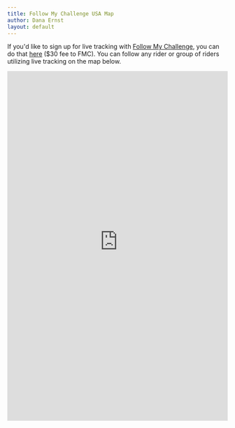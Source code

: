 ```yaml
---
title: Follow My Challenge USA Map
author: Dana Ernst
layout: default
---
```


If you'd like to sign up for live tracking with [Follow My Challenge](https://usa.followmychallenge.com), you can do that [here](https://form.jotform.com/followmychallengeusa/verdevalleyrandonnee) ($30 fee to FMC).  You can follow any rider or group of riders utilizing live tracking on the map below.

<center>
<!-- <iframe src="https://www.followmychallenge.com/live/verde_valley_randonnee/?iframe" width="100%" height="800px" style="border:none;" allowfullscreen></iframe> -->
<iframe src="https://www.followmychallenge.com/live/verdevalleyrandonnee-2025/?iframe" width="100%" height="800px" style="border:none;" allowfullscreen></iframe>
</center>
